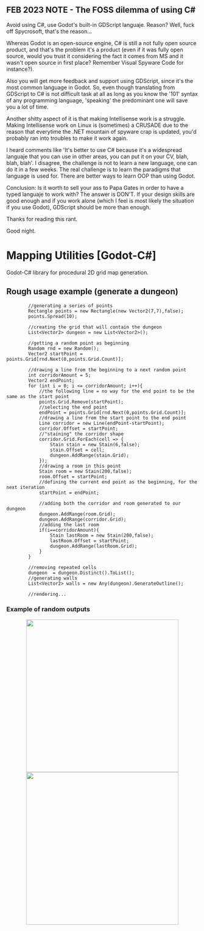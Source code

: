 ## FEB 2023 NOTE - The FOSS dilemma of using C#
<p>Avoid using C#, use Godot's built-in GDScript languaje. Reason? Well, fuck off Spycrosoft, that's the reason...</p>
<p>Whereas Godot is an open-source engine, C# is still a not fully open source product, and that's the problem it's a product (even if it was fully open source, would you trust it considering the fact it comes from MS and it wasn't open source in first place? Remember Visual Spyware Code for instance?).</p>
<p>Also you will get more feedback and support using GDScript, since it's the most common language in Godot. So, even though translating from GDScript to C# is not difficult task at all as long as you know the '101' syntax of any programming language, 'speaking' the predominant one will save you a lot of time.</p>
<p>Another shitty aspect of it is that making Intellisense work is a struggle. Making Intellisense work on Linux is (sometimes) a CRUSADE due to the reason that everytime the .NET mountain of spyware crap is updated, you'd probably ran into troubles to make it work again.</p>
<p>I heard comments like 'It's better to use C# because it's a widespread languaje that you can use in other areas, you can put it on your CV, blah, blah, blah'. I disagree, the challenge is not to learn a new language, one can do it in a few weeks. The real challenge is to learn the paradigms that language is used for. There are better ways to learn OOP than using Godot.</p>
<p>Conclusion: Is it worth to sell your ass to Papa Gates in order to have a typed languaje to work with? The answer is DON'T. If your design skills are good enough and if you work alone (which I feel is most likely the situation if you use Godot), GDScript should be more than enough.</p>
<p>Thanks for reading this rant.</p>
<p>Good night.</p>


# Mapping Utilities [Godot-C#]
Godot-C# library for procedural 2D grid map generation.

## Rough usage example (generate a dungeon)
```
		//generating a series of points
		Rectangle points = new Rectangle(new Vector2(7,7),false);
		points.Spread(10);

		//creating the grid that will contain the dungeon
		List<Vector2> dungeon = new List<Vector2>();

		//getting a random point as beginning
		Random rnd = new Random();
		Vector2 startPoint = points.Grid[rnd.Next(0,points.Grid.Count)];

		//drawing a line from the beginning to a next random point
		int corridorAmount = 5;
		Vector2 endPoint;
		for (int i = 0; i <= corridorAmount; i++){
			//the following line = no way for the end point to be the same as the start point
			points.Grid.Remove(startPoint);
			//selecting the end point
			endPoint = points.Grid[rnd.Next(0,points.Grid.Count)];
			//drawing a line from the start point to the end point
			Line corridor = new Line(endPoint-startPoint);
			corridor.Offset = startPoint;
			//"staining" the corridor shape
			corridor.Grid.ForEach(cell => {
				Stain stain = new Stain(6,false);
				stain.Offset = cell;
				dungeon.AddRange(stain.Grid);
			});
			//drawing a room in this point
			Stain room = new Stain(200,false);
			room.Offset = startPoint;
			//defining the current end point as the beginning, for the next iteration
			startPoint = endPoint;

			//adding both the corridor and room generated to our dungeon
			dungeon.AddRange(room.Grid);
			dungeon.AddRange(corridor.Grid);
			//adding the last room
			if(i==corridorAmount){ 
				Stain lastRoom = new Stain(200,false);
				lastRoom.Offset = startPoint;
				dungeon.AddRange(lastRoom.Grid);
			}
		}

		//removing repeated cells
		dungeon  = dungeon.Distinct().ToList();
		//generating walls
		List<Vector2> walls = new Any(dungeon).GenerateOutline();

		//rendering...
```
### Example of random outputs
<p align="center">
	<img width="400" height="400" src="https://user-images.githubusercontent.com/47353542/158003020-0b9fb7e1-1037-4cdf-9126-c7a912780318.jpg">
	<img width="400" height="400" src="https://user-images.githubusercontent.com/47353542/158003022-da68ab6c-42e4-4eef-8834-9078ab6af0d8.jpg">
</p>
